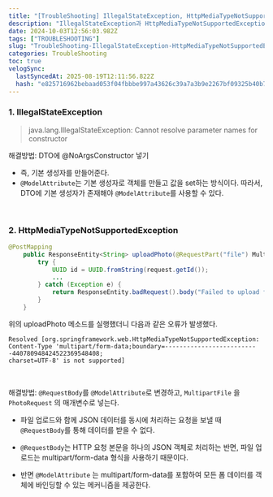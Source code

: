 ```yaml
---
title: "[TroubleShooting] IllegalStateException, HttpMediaTypeNotSupportedException"
description: "IllegalStateException과 HttpMediaTypeNotSupportedException"
date: 2024-10-03T12:56:03.982Z
tags: ["TROUBLESHOOTING"]
slug: "TroubleShooting-IllegalStateException-HttpMediaTypeNotSupportedException"
categories: TroubleShooting
toc: true
velogSync:
  lastSyncedAt: 2025-08-19T12:11:56.822Z
  hash: "e825716962bebaad053f04fbbbe997a43626c39a7a3b9e2267bf09325b40b702"
---
```


### 1. IllegalStateException
>java.lang.IllegalStateException: Cannot resolve parameter names for constructor


해결방법: DTO에 @NoArgsConstructor 넣기

- 즉, 기본 생성자를 만들어준다.
- ```@ModelAttribute```는 기본 생성자로 객체를 만들고 값을 set하는 방식이다.
따라서, DTO에 기본 생성자가 존재해야 ```@ModelAttribute```를 사용할 수 있다. 

<br>

### 2. HttpMediaTypeNotSupportedException
```java
@PostMapping
    public ResponseEntity<String> uploadPhoto(@RequestPart("file") MultipartFile file, @RequestBody PhotoRequest request) {
        try {
            UUID id = UUID.fromString(request.getId());
            ...
        } catch (Exception e) {
            return ResponseEntity.badRequest().body("Failed to upload file: " + e.getMessage());
        }
    }
```

위의 uploadPhoto 메소드를 실행했더니 다음과 같은 오류가 발생했다.
```
Resolved [org.springframework.web.HttpMediaTypeNotSupportedException:
Content-Type 'multipart/form-data;boundary=--------------------------440780948424522369548408;
charset=UTF-8' is not supported]
```


<br>

해결방법: ```@RequestBody```를 ```@ModelAttribute```로 변경하고, `MultipartFile` 을 `PhotoRequest` 의 매개변수로 넣는다.

- 파일 업로드와 함께 JSON 데이터를 동시에 처리하는 요청을 보낼 때 ```@RequestBody```를 통해 데이터를 받을 수 없다.
- ```@RequestBody```는 HTTP 요청 본문을 하나의 JSON 객체로 처리하는 반면, 파일 업로드는 multipart/form-data 형식을 사용하기 때문이다.

- 반면 ```@ModelAttribute``` 는 multipart/form-data를 포함하여 모든 폼 데이터를 객체에 바인딩할 수 있는 메커니즘을 제공한다.
